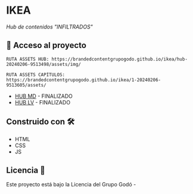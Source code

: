 # IKEA 

_Hub de contenidos "INFILTRADOS"_


## 📁 Acceso al proyecto 
```
RUTA ASSETS HUB: https://brandedcontentgrupogodo.github.io/ikea/hub-20240206-9513498/assets/img/
```
```
RUTA ASSETS CAPÍTULOS: https://brandedcontentgrupogodo.github.io/ikea/1-20240206-9513605/assets/
```

* [HUB MD](https://stories.mundodeportivo.com/especial/html/infiltrados-ikea-brl/index.html) - FINALIZADO
* [HUB LV](https://www.lavanguardia.com/magazine/20240206/9513498/infiltrados-camara-oculta-ikea-brl.html) - FINALIZADO

## Construido con 🛠️

* HTML
* CSS
* JS

## Licencia 📄

Este proyecto está bajo la Licencia del Grupo Godó - 
